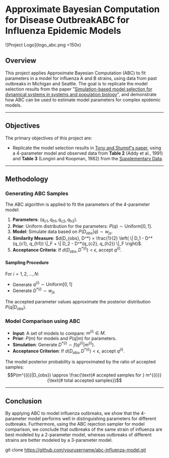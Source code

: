 # Approximate Bayesian Computation for Disease OutbreakABC for Influenza Epidemic Models

![Project Logo](logo_abc.png =150x) 

## Overview

This project applies Approximate Bayesian Computation (ABC) to fit parameters in a model for influenza A and B strains, using data from past outbreaks in Michigan and Seattle. The goal is to replicate the model selection results from the paper "[Simulation-based model selection for dynamical systems in systems and population biology](https://watermark.silverchair.com/bioinformatics_26_1_104.pdf?token=AQECAHi208BE49Ooan9kkhW_Ercy7Dm3ZL_9Cf3qfKAc485ysgAAA3swggN3BgkqhkiG9w0BBwagggNoMIIDZAIBADCCA10GCSqGSIb3DQEHATAeBglghkgBZQMEAS4wEQQMjV15kHzFknWstbVZAgEQgIIDLvGZcFAgMxJ2FtxTGrsPvkAoO-imsFvwyY2RJRbPWpz_WYOR3ZYIIXnJpmCp_pOOlhB9fGwvPCCBNkFN7jjQvo-jtSs3vYGT9U9ABO1ngcGxGq0M_-xfz5QDNcfLJpdHphXjvXPmNQKw-FbmW7Z-lM4VADhWgRMXeAa69IcQWbf3O3M4YVlAfOhNibTRLt8QLpayutZlbZAwX6aC2a13wmjnKF6Vx3WJWazbewssqJov9CmNXprFKUqnhcq1QLZ4oaGSKYaxVFpmwB2ZylzUBbliQ3fYN6VRAfleLXrmyvOymid2GtXNnhrslyx6SN2OSgbXU0YIgfSgCk5OaCETsFY7VMGzLCuUTB776n6hDJKcZ-Hb7RelIJxLeOZteaxRVOiu-a9pG5NbQQuueQtS0C-kqHlVksEwUAucqzS9UXX3ucvmsIgYK-jQQ8jmtqPTjVkdFGhR1J3LzOw7VJCJQy4b_a_WZLDNS7bskxvvZgU7DOZAVHxYu1aPUHh3UaeJ-5oMwJ-sqFWg_6ZruUPk4L9f1KB1siRgSmxw-Eo4JHKXjSEsIXAylD3m_trgxEIxkeqgXFJ867U-qJxeG39ToS9BptAG_IGK-HfMD0ovPK9mKHXvrp32fRO5S0oiqaCMa8kV4DGwbZjaMArJDV9Ps3WNw_EE2E8m7J4UjiqLNQkihUtUM6d4xmJ-S4zo-qPJkr0ajWkDhQwkeJ1wsaYGXItivcoAB4lzyQmG3Zs5kQQIIa2m4hveEf2mDlglHMoPHTAN5hGG-9_LegexhFcKAZTguF4nNpozqAVsIQaj8DeAaHWY8AvjP5HjDTgYHs4ni3w7EjULGDSroFhBndTpCAMNjtY9yIqoh248Bf7ayWtBCXUx1yJyIamAPGeHej3nPnf80TACr2Of6fJicQ-hFcdVGzQj8qiq8b9GuOFFJ43SnZudftdAwwlA0mQb30ZhvgJvsYngGY752-NegVEd2F_r6N2Jkw-G-fzEnoObf6OXzGaYlNSq4_s4vGnQ38HGe_HPk7fdDIESUA35j1SbK5K83274IWvReND0Byubb2MmgZ4fJ90sCCKnjLeu9ho)", and demonstrate how ABC can be used to estimate model parameters for complex epidemic models.

---

## Objectives

The primary objectives of this project are:

- Replicate the model selection results in [Tony and Stumpf's paper](https://watermark.silverchair.com/bioinformatics_26_1_104.pdf?token=AQECAHi208BE49Ooan9kkhW_Ercy7Dm3ZL_9Cf3qfKAc485ysgAAA3swggN3BgkqhkiG9w0BBwagggNoMIIDZAIBADCCA10GCSqGSIb3DQEHATAeBglghkgBZQMEAS4wEQQMjV15kHzFknWstbVZAgEQgIIDLvGZcFAgMxJ2FtxTGrsPvkAoO-imsFvwyY2RJRbPWpz_WYOR3ZYIIXnJpmCp_pOOlhB9fGwvPCCBNkFN7jjQvo-jtSs3vYGT9U9ABO1ngcGxGq0M_-xfz5QDNcfLJpdHphXjvXPmNQKw-FbmW7Z-lM4VADhWgRMXeAa69IcQWbf3O3M4YVlAfOhNibTRLt8QLpayutZlbZAwX6aC2a13wmjnKF6Vx3WJWazbewssqJov9CmNXprFKUqnhcq1QLZ4oaGSKYaxVFpmwB2ZylzUBbliQ3fYN6VRAfleLXrmyvOymid2GtXNnhrslyx6SN2OSgbXU0YIgfSgCk5OaCETsFY7VMGzLCuUTB776n6hDJKcZ-Hb7RelIJxLeOZteaxRVOiu-a9pG5NbQQuueQtS0C-kqHlVksEwUAucqzS9UXX3ucvmsIgYK-jQQ8jmtqPTjVkdFGhR1J3LzOw7VJCJQy4b_a_WZLDNS7bskxvvZgU7DOZAVHxYu1aPUHh3UaeJ-5oMwJ-sqFWg_6ZruUPk4L9f1KB1siRgSmxw-Eo4JHKXjSEsIXAylD3m_trgxEIxkeqgXFJ867U-qJxeG39ToS9BptAG_IGK-HfMD0ovPK9mKHXvrp32fRO5S0oiqaCMa8kV4DGwbZjaMArJDV9Ps3WNw_EE2E8m7J4UjiqLNQkihUtUM6d4xmJ-S4zo-qPJkr0ajWkDhQwkeJ1wsaYGXItivcoAB4lzyQmG3Zs5kQQIIa2m4hveEf2mDlglHMoPHTAN5hGG-9_LegexhFcKAZTguF4nNpozqAVsIQaj8DeAaHWY8AvjP5HjDTgYHs4ni3w7EjULGDSroFhBndTpCAMNjtY9yIqoh248Bf7ayWtBCXUx1yJyIamAPGeHej3nPnf80TACr2Of6fJicQ-hFcdVGzQj8qiq8b9GuOFFJ43SnZudftdAwwlA0mQb30ZhvgJvsYngGY752-NegVEd2F_r6N2Jkw-G-fzEnoObf6OXzGaYlNSq4_s4vGnQ38HGe_HPk7fdDIESUA35j1SbK5K83274IWvReND0Byubb2MmgZ4fJ90sCCKnjLeu9ho), using a 4-parameter model and observed data from **Table 2** (Addy et al., 1991) and **Table 3** (Longini and Koopman, 1982) from the [Supplementary Data](https://academic.oup.com/bioinformatics/article/26/1/104/182571).

---

## Methodology

### Generating ABC Samples

The ABC algorithm is applied to fit the parameters of the 4-parameter model:

1. **Parameters**: $(q_{c1}, q_{h1}, q_{c2}, q_{h2})$.
2. **Prior**: Uniform distribution for the parameters: $P(q) \sim \text{Uniform}[0, 1]$.
3. **Model**: Simulate data based on $P(D_{obs}|q) \sim w_{js}$.
4. **Similarity Measure**: $d(D_{obs}, D^*) = \frac{1}{2} \left( \| D_1 - D^*(q_{c1}, q_{h1}) \|_F + \| D_2 - D^*(q_{c2}, q_{h2}) \|_F \right)$.
5. **Acceptance Criteria**: If $d(D_{obs}, D^{*(i)}) < \epsilon$, accept $q^{(i)}$.

#### Sampling Procedure
For $i = 1, 2, \dots, N$:
- Generate $q^{(i)} \sim \text{Uniform}[0,1]$
- Generate $D^{*(i)} \sim w_{js}$

The accepted parameter values approximate the posterior distribution $P(q|D_{obs})$.

### Model Comparison using ABC

- **Input**: A set of models to compare: $m^{(i)} \in M$.
- **Prior**: $P(m)$ for models and $P(q | m)$ for parameters.
- **Simulation**: Generate $D^{*(i)} \sim f(q^{(i)} | m^{(i)})$.
- **Acceptance Criterion**: If $d(D_{obs}, D^{*(i)}) < \epsilon$, accept $q^{(i)}$.

The model posterior probability is approximated by the ratio of accepted samples:
$$P(m^{(i)}|D_{obs}) \approx \frac{\text{# accepted samples for } m^{(i)}}{\text{# total accepted samples}}$$

---

## Conclusion

By applying ABC to model influenza outbreaks, we show that the 4-parameter model performs well in distinguishing parameters for different outbreaks. Furthermore, using the ABC rejection sampler for model comparison, we conclude that outbreaks of the same strain of influenza are best modeled by a 2-parameter model, whereas outbreaks of different strains are better modeled by a 3-parameter model.

   git clone https://github.com/yourusername/abc-influenza-model.git
